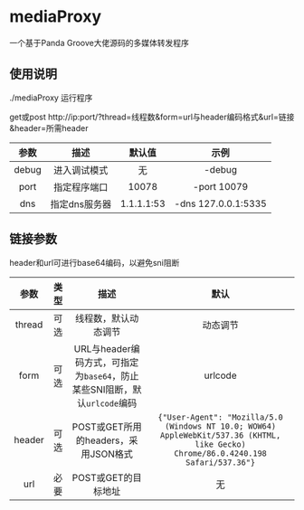 # mediaProxy
一个基于Panda Groove大佬源码的多媒体转发程序

## 使用说明
./mediaProxy 运行程序

get或post http://ip:port/?thread=线程数&form=url与header编码格式&url=链接&header=所需header

<table>
  <thead>
    <tr>
      <th style="text-align:center;">参数</th>
      <th style="text-align:center;">描述</th>
      <th style="text-align:center;">默认值</th>
      <th style="text-align:center;">示例</th>
    </tr>
  </thead>
  <tbody>
    <tr>
      <td style="text-align:center;">debug</td>
      <td style="text-align:center;">进入调试模式</td>
      <td style="text-align:center;">无</td>
      <td style="text-align:center;">-debug</td>
    </tr>
    <tr>
      <td style="text-align:center;">port</td>
      <td style="text-align:center;">指定程序端口</td>
      <td style="text-align:center;">10078</td>
      <td style="text-align:center;">-port 10079</td>
    </tr>
    <tr>
      <td style="text-align:center;">dns</td>
      <td style="text-align:center;">指定dns服务器</td>
      <td style="text-align:center;">1.1.1.1:53</td>
      <td style="text-align:center;">-dns 127.0.0.1:5335</td>
    </tr>
  </tbody>
</table>

## 链接参数
header和url可进行base64编码，以避免sni阻断
<table>
  <thead>
    <tr>
      <th style="text-align:center;">参数</th>
      <th style="text-align:center;">类型</th>
      <th style="text-align:center;">描述</th>
      <th style="text-align:center;">默认</th>
    </tr>
  </thead>
  <tbody>
    <tr>
      <td style="text-align:center;">thread</td>
      <td style="text-align:center;">可选</td>
      <td style="text-align:center;">线程数，默认动态调节</td>
      <td style="text-align:center;">动态调节</td>
    </tr>
    <tr>
      <td style="text-align:center;">form</td>
      <td style="text-align:center;">可选</td>
      <td style="text-align:center;">URL与header编码方式，可指定为<code>base64</code>，防止某些SNI阻断，默认<code>urlcode</code>编码</td>
      <td style="text-align:center;">urlcode</td>
    </tr>
    <tr>
      <td style="text-align:center;">header</td>
      <td style="text-align:center;">可选</td>
      <td style="text-align:center;">POST或GET所用的headers，采用JSON格式</td>
      <td style="text-align:center;"><code>{"User-Agent": "Mozilla/5.0 (Windows NT 10.0; WOW64) AppleWebKit/537.36 (KHTML, like Gecko) Chrome/86.0.4240.198 Safari/537.36"}</code></td>
    </tr>
    <tr>
      <td style="text-align:center;">url</td>
      <td style="text-align:center;">必要</td>
      <td style="text-align:center;">POST或GET的目标地址</td>
      <td style="text-align:center;">无</td>
    </tr>
  </tbody>
</table>
